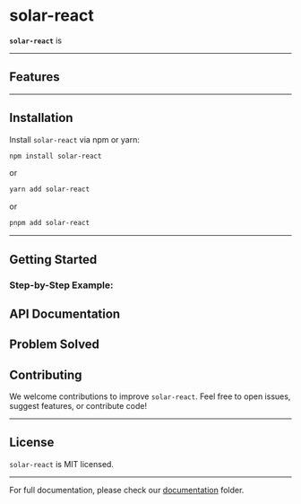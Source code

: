 # solar-react

**`solar-react`** is

---

## Features

---

## Installation

Install `solar-react` via npm or yarn:

```sh
npm install solar-react
```

or

```sh
yarn add solar-react
```

or

```sh
pnpm add solar-react
```

---

## Getting Started

### Step-by-Step Example:

## API Documentation

## Problem Solved

## Contributing

We welcome contributions to improve `solar-react`. Feel free to open issues, suggest features, or contribute code!

---

## License

`solar-react` is MIT licensed.

---

For full documentation, please check our [documentation](./docs/README.md) folder.
